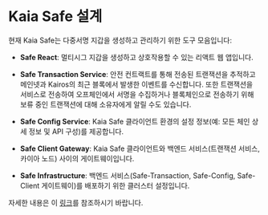# Kaia Safe 설계

현재 Kaia Safe는 다중서명 지갑을 생성하고 관리하기 위한 도구 모음입니다:

- **Safe React**: 멀티시그 지갑을 생성하고 상호작용할 수 있는 리액트 웹 앱입니다.

- **Safe Transaction Service**: 안전 컨트랙트를 통해 전송된 트랜잭션을 추적하고 메인넷과 Kairos의 최근 블록에서 발생한 이벤트를 수신합니다. 또한 트랜잭션을 서비스로 전송하여 오프체인에서 서명을 수집하거나 블록체인으로 전송하기 위해 보류 중인 트랜잭션에 대해 소유자에게 알릴 수도 있습니다.

- **Safe Config Service**: Kaia Safe 클라이언트 환경의 설정 정보(예: 모든 체인 상세 정보 및 API 구성)를 제공합니다.

- **Safe Client Gateway**: Kaia Safe 클라이언트와 백엔드 서비스(트랜잭션 서비스, 카이아 노드) 사이의 게이트웨이입니다.

- **Safe Infrastructure**: 백엔드 서비스(Safe-Transaction, Safe-Config, Safe-Client 게이트웨이)를 배포하기 위한 클러스터 설정입니다.

자세한 내용은 이 [링크](https://github.com/klaytn/klaytn-safe-react)를 참조하시기 바랍니다.
